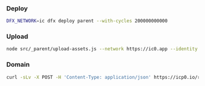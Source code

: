 
### Deploy
```sh
DFX_NETWORK=ic dfx deploy parent --with-cycles 200000000000
```

### Upload
```sh
node src/_parent/upload-assets.js --network https://ic0.app --identity with-wallet
```

### Domain
```sh
curl -sLv -X POST -H 'Content-Type: application/json' https://icp0.io/registrations -d "{ \"name\": \"communities.ooo\" }"
```

